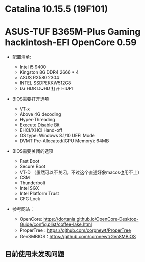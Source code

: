 # Catalina 10.15.5 (19F101)
# ASUS-TUF B365M-Plus Gaming hackintosh-EFI OpenCore 0.59

 - 配置清单: 
   - Intel i5 9400
   - Kingston 8G DDR4 2666 * 4
   - ASUS RX580 2304
   - INTEL SSDPEKKW512G8
   - LG HDR DQHD 打开 HIDPI


- BIOS需要打开选项
  - VT-x
  - Above 4G decoding
  - Hyper-Threading
  - Execute Disable Bit
  - EHCI/XHCI Hand-off
  - OS type: Windows 8.1/10 UEFI Mode
  - DVMT Pre-Allocated(iGPU Memory): 64MB



- BIOS需要关闭的选项
  - Fast Boot
  - Secure Boot
  - VT-D （虽然可以不关闭，不过这个直通好象macos也用不上）
  - CSM
  - Thunderbolt
  - Intel SGX
  - Intel Platform Trust
  - CFG Lock



- 参考网站：
    - OpenCore: https://dortania.github.io/OpenCore-Desktop-Guide/config.plist/coffee-lake.html
    - ProperTree：https://github.com/corpnewt/ProperTree
    - GenSMBIOS：https://github.com/corpnewt/GenSMBIOS

## 目前使用未发现问题
